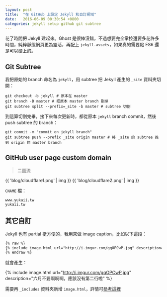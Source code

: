 ```yaml
---
layout: post
title:  "在 GitHub 上設定 Jekyll 和自訂網域"
date:   2016-06-09 00:30:54 +0800
categories: jekyll setup github git subtree
---
```


花了時間把 Jekyll 建起來。Ghost 是很棒沒錯，不過想要完全掌控還要多花許多時間，純粹靜態網頁更為靈活，再配上 `jekyll-assets`，如果真的需要點 ES6 還是可以硬上的。

## Git Subtree

我把原始的 branch 命名為 `jekyll`，用 subtree 把 Jekyll 產生的 `_site` 資料夾切開：

```shell
git checkout -b jekyll # 原本在 master
git branch -D master # 把原本 master branch 刪掉
git subtree split --prefix=_site -b master # subtree 切割
```



到這算切割完畢，接下來每次更新時，都從原本 `jekyll` branch commit，然後 push subtree 的 branch：

```shell
git commit -m "commit on jekyll branch"
git subtree push --prefix _site origin master # 將 _site 的 subtree 推到 origin 的 master branch
```



## GitHub user page custom domain

> 二圖流

{{ 'blog/cloudflare1.png' | img }}
{{ 'blog/cloudflare2.png' | img }}

`CNAME` 檔：

```
www.yukaii.tw
yukaii.tw
```



## 其它自訂

Jekyll 也有 partial 挺方便的，我用來做 image caption，比如以下這段：

```txt
{% raw %}
{% include image.html url="http://i.imgur.com/gqOPCwP.jpg" description="六月不要啊啊啊，應該沒有第二行啦" %}
{% endraw %}
```

就會產生：

{% include image.html url="http://i.imgur.com/gqOPCwP.jpg" description="六月不要啊啊啊，應該沒有第二行啦" %}

需要再 `_includes` 資料夾新增 `image.html`，詳情可[參考這裡](http://stackoverflow.com/questions/19331362/using-an-image-caption-in-markdown-jekyll)

